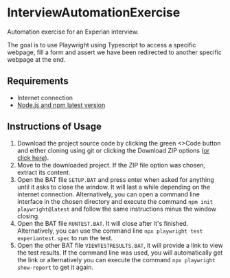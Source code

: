# InterviewAutomationExercise
Automation exercise for an Experian interview. 

The goal is to use Playwright using Typescript to access a specific webpage, fill a form and assert we have been redirected to another specific webpage at the end.

## Requirements
* Internet connection
* [Node.js and npm latest version](https://nodejs.org/en/download/package-manager/current)

## Instructions of Usage

1. Download the project source code by clicking the green <>Code button and either cloning using git or clicking the Download ZIP options ([or click here](https://github.com/Belhenix/InterviewAutomationExercise/archive/refs/heads/master.zip)).
2. Move to the downloaded project. If the ZIP file option was chosen, extract its content.
3. Open the BAT file `SETUP.BAT` and press enter when asked for anything until it asks to close the window. It will last a while depending on the internet connection. Alternatively, you can open a command line interface in the chosen directory and execute the command `npm init playwright@latest` and follow the same instructions minus the window closing.
4. Open the BAT file `RUNTEST.BAT`. It will close after it's finished. Alternatively, you can use the command line `npx playwright test experiantest.spec` to run the test.
5. Open the other BAT file `VIEWTESTRESULTS.BAT`, it will provide a link to view the test results. If the command line was used, you will automatically get the link or alternatively you can execute the command `npx playwright show-report` to get it again.
